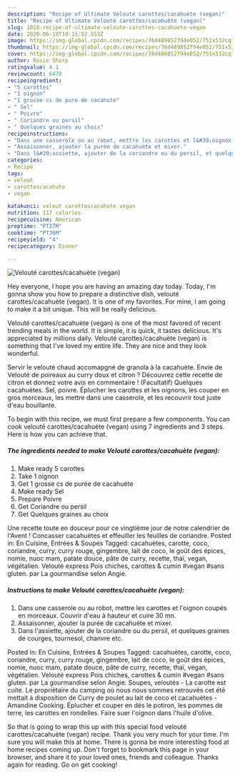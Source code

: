 ```yaml
---
description: "Recipe of Ultimate Velouté carottes/cacahuète (vegan)"
title: "Recipe of Ultimate Velouté carottes/cacahuète (vegan)"
slug: 1018-recipe-of-ultimate-veloute-carottes-cacahuete-vegan
date: 2020-06-18T19:15:52.553Z
image: https://img-global.cpcdn.com/recipes/76d489852794e052/751x532cq70/veloute-carottescacahuete-vegan-photo-principale-de-la-recette.jpg
thumbnail: https://img-global.cpcdn.com/recipes/76d489852794e052/751x532cq70/veloute-carottescacahuete-vegan-photo-principale-de-la-recette.jpg
cover: https://img-global.cpcdn.com/recipes/76d489852794e052/751x532cq70/veloute-carottescacahuete-vegan-photo-principale-de-la-recette.jpg
author: Rosie Sharp
ratingvalue: 4.1
reviewcount: 6470
recipeingredient:
- "5 carottes"
- "1 oignon"
- "1 grosse cs de pure de cacahute"
- " Sel"
- " Poivre"
- " Coriandre ou persil"
- " Quelques graines au choix"
recipeinstructions:
- "Dans une casserole ou au robot, mettre les carottes et l&#39;oignon coupés en morceaux. Couvrir d&#39;eau à hauteur et cuire 30 mn."
- "Assaisonner, ajouter la purée de cacahuète et mixer."
- "Dans l&#39;assiette, ajouter de la coriandre ou du persil, et quelques graines de courges, tournesol, chanvre etc."
categories:
- Recipe
tags:
- velout
- carottescacahute
- vegan

katakunci: velout carottescacahute vegan 
nutrition: 117 calories
recipecuisine: American
preptime: "PT27M"
cooktime: "PT36M"
recipeyield: "4"
recipecategory: Dinner

---
```



![Velouté carottes/cacahuète (vegan)](https://img-global.cpcdn.com/recipes/76d489852794e052/751x532cq70/veloute-carottescacahuete-vegan-photo-principale-de-la-recette.jpg)

Hey everyone, I hope you are having an amazing day today. Today, I'm gonna show you how to prepare a distinctive dish, velouté carottes/cacahuète (vegan). It is one of my favorites. For mine, I am going to make it a bit unique. This will be really delicious.

Velouté carottes/cacahuète (vegan) is one of the most favored of recent trending meals in the world. It is simple, it is quick, it tastes delicious. It's appreciated by millions daily. Velouté carottes/cacahuète (vegan) is something that I've loved my entire life. They are nice and they look wonderful.

Servir le velouté chaud accomapgné de granola à la cacahuète. Envie de Velouté de poireaux au curry doux et citron ? Découvrez cette recette de citron et donnez votre avis en commentaire ! (Facultatif) Quelques cacahuètes. Sel, poivre. Éplucher les carottes et les oignons, les couper en gros morceaux, les mettre dans une casserole, et les recouvrir tout juste d&#39;eau bouillante.


To begin with this recipe, we must first prepare a few components. You can cook velouté carottes/cacahuète (vegan) using 7 ingredients and 3 steps. Here is how you can achieve that.

<!--inarticleads1-->

##### The ingredients needed to make Velouté carottes/cacahuète (vegan):

1. Make ready 5 carottes
1. Take 1 oignon
1. Get 1 grosse cs de purée de cacahuète
1. Make ready  Sel
1. Prepare  Poivre
1. Get  Coriandre ou persil
1. Get  Quelques graines au choix


Une recette toute en douceur pour ce vingtième jour de notre calendrier de l&#39;Avent ! Concasser cacahuètes et effeuiller les feuilles de coriandre. Posted in: En Cuisine, Entrées &amp; Soupes Tagged: cacahuètes, carotte, coco, coriandre, curry, curry rouge, gingembre, lait de coco, le goût des épices, nomie, nuoc mam, patate douce, pâte de curry, recette, thaï, vegan, végétalien. Velouté express Pois chiches, carottes &amp; cumin #vegan #sans gluten. par La gourmandise selon Angie. 

<!--inarticleads2-->

##### Instructions to make Velouté carottes/cacahuète (vegan):

1. Dans une casserole ou au robot, mettre les carottes et l&#39;oignon coupés en morceaux. Couvrir d&#39;eau à hauteur et cuire 30 mn.
1. Assaisonner, ajouter la purée de cacahuète et mixer.
1. Dans l&#39;assiette, ajouter de la coriandre ou du persil, et quelques graines de courges, tournesol, chanvre etc.


Posted in: En Cuisine, Entrées &amp; Soupes Tagged: cacahuètes, carotte, coco, coriandre, curry, curry rouge, gingembre, lait de coco, le goût des épices, nomie, nuoc mam, patate douce, pâte de curry, recette, thaï, vegan, végétalien. Velouté express Pois chiches, carottes &amp; cumin #vegan #sans gluten. par La gourmandise selon Angie. Soupes, veloutés - La carotte est cuite. Le propriétaire du camping où nous nous sommes retrouvés cet été mettait à disposition de Curry de poulet au lait de coco et cacahuètes - Amandine Cooking. Éplucher et couper en dés le potiron, les pommes de terre, les carottes en rondelles. Faire suer l&#39;oignon dans l&#39;huile d&#39;olive. 

So that is going to wrap this up with this special food velouté carottes/cacahuète (vegan) recipe. Thank you very much for your time. I'm sure you will make this at home. There is gonna be more interesting food at home recipes coming up. Don't forget to bookmark this page in your browser, and share it to your loved ones, friends and colleague. Thanks again for reading. Go on get cooking!
